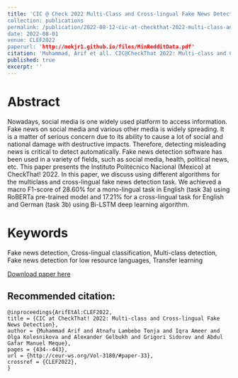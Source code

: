 ```yaml
---
title: 'CIC @ Check 2022 Multi-Class and Cross-lingual Fake News Detection
collection: publications
permalink: /publication/2022-08-12-cic-at-checkthat-2022-multi-class-and-cross-lingual-fake-news-detection
date: 2022-08-01
venue: CLEF2022
paperurl: 'http://mekjr1.github.io/files/MinRedditData.pdf'
citation: 'Muhammad, Arif et all. CIC@CheckThat 2022: Multi-class and Cross-lingual fake news detection (2022). &quot;C.&quot; <i>Journal 1</i>. 1(3).'
published: true
excerpt: ''
---
```


# Abstract
Nowadays, social media is one widely used platform to access information. Fake news on social media
and various other media is widely spreading. It is a matter of serious concern due to its ability to cause
a lot of social and national damage with destructive impacts. Therefore, detecting misleading news
is critical to detect automatically. Fake news detection software has been used in a variety of fields,
such as social media, health, political news, etc. This paper presents the Instituto Politécnico Nacional
(Mexico) at CheckThat! 2022. In this paper, we discuss using different algorithms for the multiclass and
cross-lingual fake news detection task. We achieved a macro F1-score of 28.60% for a mono-lingual task
in English (task 3a) using RoBERTa pre-trained model and 17.21% for a cross-lingual task for English and
German (task 3b) using Bi-LSTM deep learning algorithm.

# Keywords
Fake news detection, Cross-lingual classification, Multi-class detection, Fake news detection for low
resource languages, Transfer learning

[Download paper here](http://ceur-ws.org/Vol-3180/paper-33.pdf)

## Recommended citation: 

```{=latex}
@inproceedings{ArifEtAl:CLEF2022,
title = {CIC at CheckThat! 2022: Multi-class and Cross-lingual Fake News Detection},
author = {Muhammad Arif and Atnafu Lambebo Tonja and Iqra Ameer and Olga Kolesnikova and Alexander Gelbukh and Grigori Sidorov and Abdul Gafar Manuel Meque},
pages = {434--443},
url = {http://ceur-ws.org/Vol-3180/#paper-33},
crossref = {CLEF2022},
}
```
